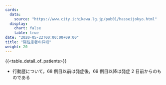 ```yaml
---
cards:
  data:
    source: "https://www.city.ichikawa.lg.jp/pub01/hasseijokyo.html"
  display:
    chart: false
    table: true
date: "2020-05-22T00:00:00+09:00"
title: "陽性患者の詳細"
weight: 20
---
```


{{<table_detail_of_patients>}}

- 行動歴について，68 例目以前は発症後，69 例目以降は発症 2 日前からのものである

